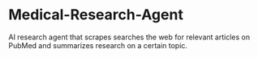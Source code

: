 # Medical-Research-Agent
AI research agent that scrapes searches the web for relevant articles on PubMed and summarizes research on a certain topic.
